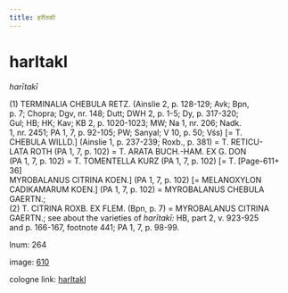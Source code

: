 ```yaml
---
title: हरीतकी
---
```


# harItakI

<i>harītakī</i>  <div n="P" />(1) <bot>TERMINALIA CHEBULA RETZ.</bot> (Ainslie 2, p. 128-129; Avk; Bpn, <div n="lb" />p. 7; Chopra; Dgv, nr. 148; Dutt; DWH 2, p. 1-5; Dy, p. 317-320; <div n="lb" />Gul; HB; HK; Kav; KB 2, p. 1020-1023; MW; Na 1, nr. 206; Nadk. <div n="lb" />1, nr. 2451; PA 1, 7, p. 92-105; PW; Sanyal; V 10, p. 50; Vśs) [= <bot>T. <div n="lb" />CHEBULA WILLD.</bot>] (Ainslie 1, p. 237-239; Roxb., p. 381) = <bot>T. RETICU- <div n="lb" />LATA ROTH</bot> (PA 1, 7, p. 102) = <bot>T. ARATA BUCH.</bot>-<bot>HAM. EX G. DON</bot> <div n="lb" />(PA 1, 7, p. 102) = <bot>T. TOMENTELLA KURZ</bot> (PA 1, 7, p. 102) [= <bot>T.</bot> [Page-611+ 36] <div n="lb" /><bot>MYROBALANUS CITRINA KOEN.</bot>] (PA 1, 7, p. 102) [= <bot>MELANOXYLON <div n="lb" />CADIKAMARUM KOEN.</bot>] (PA 1, 7, p. 102) = <bot>MYROBALANUS CHEBULA <div n="lb" />GAERTN.</bot>; <div n="P" />(2) <bot>T. CITRINA ROXB. EX FLEM.</bot> (Bpn, p. 7) = <bot>MYROBALANUS CITRINA <div n="lb" />GAERTN.</bot>; see about the varieties of <i>harītakī:</i> HB, part 2, v. 923-925 <div n="lb" />and p. 166-167, footnote 441; PA 1, 7, p. 98-99.

lnum: 264

image: [610](https://www.sanskrit-lexicon.uni-koeln.de/scans/csl-apidev/servepdf.php?dict=snp&page=610)

cologne link: [harItakI](https://sanskrit-lexicon.uni-koeln.de/scans/csl-apidev/getword.php?dict=snp&key=harItakI)

